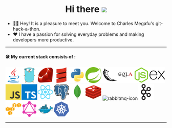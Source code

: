 <div align="center">
  <img src="https://komarev.com/ghpvc/?username=megablend&style=flat-square&color=blue" alt=""/>
</div>
<h1 align="center">
  Hi there
  <img src="https://media.giphy.com/media/hvRJCLFzcasrR4ia7z/giphy.gif" width="30px"/>
</h1>

- 👨‍💻 Hey! It is a pleasure to meet you. Welcome to Charles Megafu's git-hack-a-thon.
- ❤️ I have a passion for solving everyday problems and making developers more productive. 
---

#### :hammer_and_wrench: My current stack consists of :
<img src="https://raw.githubusercontent.com/devicons/devicon/master/icons/java/java-original.svg" alt="java-icon" width="50" height="50"><img src="https://raw.githubusercontent.com/devicons/devicon/master/icons/go/go-original.svg" alt="go-icon" width="50" height="50"><img src="https://raw.githubusercontent.com/devicons/devicon/master/icons/ruby/ruby-original.svg" alt="ruby-icon" width="50" height="50"><img src="https://raw.githubusercontent.com/devicons/devicon/master/icons/scala/scala-original.svg" alt="scala-icon" width="50" height="50"><img src="https://raw.githubusercontent.com/devicons/devicon/master/icons/python/python-original.svg" alt="python-icon" width="50" height="50"><img src="https://raw.githubusercontent.com/devicons/devicon/master/icons/spring/spring-original.svg" alt="spring-icon" width="50" height="50"><img src="https://raw.githubusercontent.com/devicons/devicon/master/icons/flask/flask-original.svg" alt="flask-icon" width="50" height="50"><img src="https://raw.githubusercontent.com/devicons/devicon/master/icons/sqlalchemy/sqlalchemy-original.svg" alt="sqlalchemy-icon" width="50" height="50"><img
src="https://raw.githubusercontent.com/devicons/devicon/master/icons/nodejs/nodejs-original.svg" alt="nodejs-icon" width="50" height="50"><img
src="https://raw.githubusercontent.com/devicons/devicon/master/icons/express/express-original.svg" alt="express-icon" width="50" height="50"><img
src="https://raw.githubusercontent.com/devicons/devicon/master/icons/javascript/javascript-original.svg" alt="js-icon" width="50" height="50"><img
src="https://raw.githubusercontent.com/devicons/devicon/master/icons/typescript/typescript-original.svg" alt="typescript-icon" width="50" height="50"><img
src="https://raw.githubusercontent.com/devicons/devicon/master/icons/react/react-original.svg" alt="reactjs-icon" width="50" height="50"><img
src="https://raw.githubusercontent.com/devicons/devicon/master/icons/postgresql/postgresql-original.svg" alt="postgres-icon" width="50" height="50"><img src="https://raw.githubusercontent.com/devicons/devicon/master/icons/mongodb/mongodb-original.svg" alt="mongodb-icon" width="50" height="50"><img src="https://raw.githubusercontent.com/devicons/devicon/master/icons/redis/redis-original.svg" alt="redis-icon" width="50" height="50">   <img src="https://www.svgrepo.com/show/303576/rabbitmq-logo.svg" alt="rabbitmq-icon" width="45" height="45"><img src="https://raw.githubusercontent.com/devicons/devicon/master/icons/apachekafka/apachekafka-original.svg" alt="kafka-icon" width="50" height="50"><img src="https://raw.githubusercontent.com/devicons/devicon/master/icons/amazonwebservices/amazonwebservices-original.svg" alt="aws-icon" width="50" height="50"><img src="https://raw.githubusercontent.com/devicons/devicon/master/icons/graphql/graphql-plain.svg" alt="graphql-icon" width="50" height="50"><img src="https://raw.githubusercontent.com/devicons/devicon/master/icons/docker/docker-original.svg" alt="docker-icon" width="50" height="50"><img src="https://raw.githubusercontent.com/devicons/devicon/master/icons/kubernetes/kubernetes-plain.svg" alt="kubernetes-icon" width="50" height="50">

---
